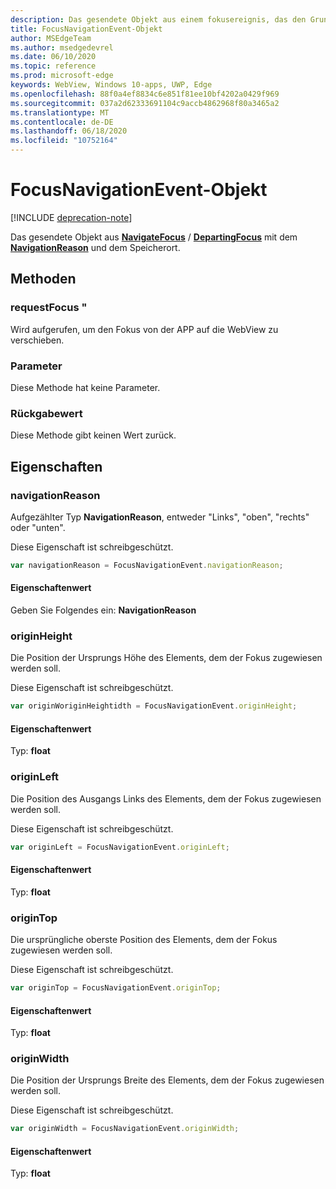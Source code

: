 ```yaml
---
description: Das gesendete Objekt aus einem fokusereignis, das den Grund und die Position der Navigation enthält
title: FocusNavigationEvent-Objekt
author: MSEdgeTeam
ms.author: msedgedevrel
ms.date: 06/10/2020
ms.topic: reference
ms.prod: microsoft-edge
keywords: WebView, Windows 10-apps, UWP, Edge
ms.openlocfilehash: 88f0a4ef8834c6e851f81ee10bf4202a0429f969
ms.sourcegitcommit: 037a2d62333691104c9accb4862968f80a3465a2
ms.translationtype: MT
ms.contentlocale: de-DE
ms.lasthandoff: 06/18/2020
ms.locfileid: "10752164"
---
```

# FocusNavigationEvent-Objekt  

[!INCLUDE [deprecation-note](../includes/deprecation-note.md)]  

Das gesendete Objekt aus [**NavigateFocus**](../webview.md#navigatefocus) / [**DepartingFocus**](../webview.md#departingfocus) mit dem [**NavigationReason**](#navigationreason) und dem Speicherort.  

## Methoden  

### requestFocus "  

Wird aufgerufen, um den Fokus von der APP auf die WebView zu verschieben.  

### Parameter  

Diese Methode hat keine Parameter.  

### Rückgabewert  

Diese Methode gibt keinen Wert zurück.  

## Eigenschaften  

### navigationReason  

Aufgezählter Typ **NavigationReason**, entweder "Links", "oben", "rechts" oder "unten".  

Diese Eigenschaft ist schreibgeschützt.  

```javascript
var navigationReason = FocusNavigationEvent.navigationReason;
```  

#### Eigenschaftenwert  

Geben Sie Folgendes ein: **NavigationReason**  

### originHeight  

Die Position der Ursprungs Höhe des Elements, dem der Fokus zugewiesen werden soll.  

Diese Eigenschaft ist schreibgeschützt.  

```javascript
var originWoriginHeightidth = FocusNavigationEvent.originHeight;
```  

#### Eigenschaftenwert  

Typ: **float**  

### originLeft  

Die Position des Ausgangs Links des Elements, dem der Fokus zugewiesen werden soll.  

Diese Eigenschaft ist schreibgeschützt.  

```javascript
var originLeft = FocusNavigationEvent.originLeft;
```  

#### Eigenschaftenwert  

Typ: **float**  

### originTop  

Die ursprüngliche oberste Position des Elements, dem der Fokus zugewiesen werden soll.  

Diese Eigenschaft ist schreibgeschützt.  

```javascript
var originTop = FocusNavigationEvent.originTop;
```  

#### Eigenschaftenwert  

Typ: **float**  

### originWidth  

Die Position der Ursprungs Breite des Elements, dem der Fokus zugewiesen werden soll.  

Diese Eigenschaft ist schreibgeschützt.  

```javascript
var originWidth = FocusNavigationEvent.originWidth;
```  

#### Eigenschaftenwert  

Typ: **float**  

